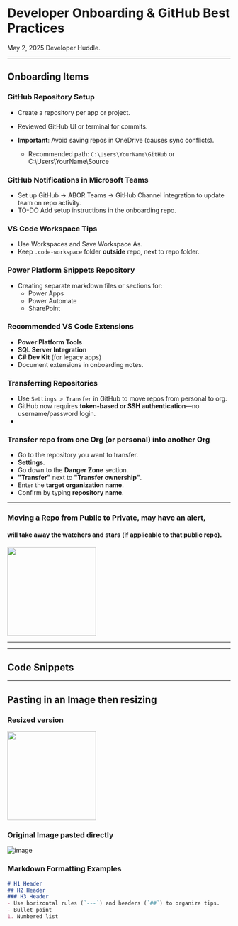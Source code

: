 # Developer Onboarding & GitHub Best Practices

May 2, 2025 Developer Huddle.

---

## Onboarding Items

### GitHub Repository Setup
- Create a repository per app or project.
- Reviewed GitHub UI or terminal for commits.

- **Important**: Avoid saving repos in OneDrive (causes sync conflicts).
  - Recommended path: `C:\Users\YourName\GitHub`  or C:\Users\YourName\Source 

### GitHub Notifications in Microsoft Teams
- Set up GitHub → ABOR Teams  → GitHub Channel integration to update team on repo activity.
- TO-DO Add setup instructions in the onboarding repo.

### VS Code Workspace Tips
- Use Workspaces and Save Workspace As.
- Keep `.code-workspace` folder **outside** repo, next to repo folder.

### Power Platform Snippets Repository
- Creating separate markdown files or sections for:
  - Power Apps
  - Power Automate
  - SharePoint

###  Recommended VS Code Extensions
- **Power Platform Tools**
- **SQL Server Integration**
- **C# Dev Kit** (for legacy apps)
- Document extensions in onboarding notes.


### Transferring Repositories
- Use `Settings > Transfer` in GitHub to move repos from personal to org.
- GitHub now requires **token-based or SSH authentication**—no username/password login.
- 
### Transfer repo from one Org (or personal) into another Org
- Go to the repository you want to transfer.  
- **Settings**.  
- Go down to the **Danger Zone** section.  
- **"Transfer"** next to **"Transfer ownership"**.  
- Enter the **target organization name**.  
- Confirm by typing **repository name**.
  
---

### Moving a Repo from Public to Private, may have an alert,
#### will take away the watchers and stars (if applicable to that public repo).

<img src="https://github.com/user-attachments/assets/cd1a05cc-21d1-40ba-aeec-443b27b870a2" width="200" style="height:auto;" />

---
---

## Code Snippets 

---

## Pasting in an Image then resizing
### Resized version
<img src="https://github.com/user-attachments/assets/1eac2a13-f80e-45fd-8b12-a4a78e684421" width="200" style="height:auto;" />


### Original Image pasted directly   
![image](https://github.com/user-attachments/assets/1eac2a13-f80e-45fd-8b12-a4a78e684421)


### Markdown Formatting Examples
```markdown
# H1 Header
## H2 Header
### H3 Header
- Use horizontal rules (`---`) and headers (`##`) to organize tips.
- Bullet point
1. Numbered list



